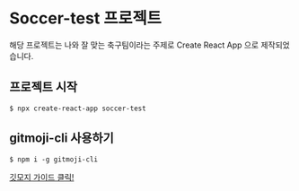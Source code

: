 # Soccer-test 프로젝트

해당 프로젝트는 나와 잘 맞는 축구팀이라는 주제로 Create React App 으로 제작되었습니다.

## 프로젝트 시작
```properties
$ npx create-react-app soccer-test
```
## gitmoji-cli 사용하기

```properties
$ npm i -g gitmoji-cli
```
[깃모지 가이드 클릭!](https://gitmoji.carloscuesta.me/)